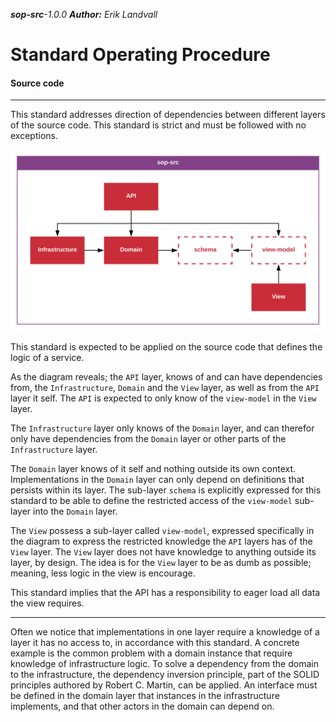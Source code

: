 _**sop-src**-1.0.0_
_**Author:** Erik Landvall_
# Standard Operating Procedure
#### Source code
---

This standard addresses direction of dependencies between different layers of the source code. This standard is strict and must be followed with no exceptions.

![Source code diagram](diagram/sop-src.svg)

This standard is expected to be applied on the source code that defines the logic of a service.

As the diagram reveals; the `API` layer, knows of and can have dependencies from, the `Infrastructure`, `Domain` and the `View` layer, as well as from the `API` layer it self. The `API` is expected to only know of the `view-model` in the `View` layer.

The `Infrastructure` layer only knows of the `Domain` layer, and can therefor only have dependencies from the `Domain` layer or other parts of the `Infrastructure` layer.

The `Domain` layer knows of it self and nothing outside its own context. Implementations in the `Domain` layer can only depend on definitions that persists within its layer. The sub-layer `schema` is explicitly expressed for this standard to be able to define the restricted access of the `view-model` sub-layer into the `Domain` layer.

The `View` possess a sub-layer called `view-model`, expressed specifically in the diagram to express the restricted knowledge the `API` layers has of the `View` layer. The `View` layer does not have knowledge to anything outside its layer, by design. The idea is for the `View` layer to be as dumb as possible; meaning, less logic in the view is encourage.

This standard implies that the API has a responsibility to eager load all data the view requires.

---

Often we notice that implementations in one layer require a knowledge of a layer it has no access to, in accordance with this standard. A concrete example is the common problem with a domain instance that require knowledge of infrastructure logic. To solve a dependency from the domain to the infrastructure, the dependency inversion principle, part of the SOLID principles authored by Robert C. Martin, can be applied. An interface must be defined in the domain layer that instances in the infrastructure implements, and that other actors in the domain can depend on.
